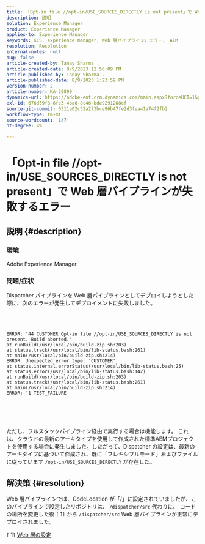 ```yaml
---
title: 「Opt-in file //opt-in/USE_SOURCES_DIRECTLY is not present」で Web 層パイプラインが失敗するエラー
description: 説明
solution: Experience Manager
product: Experience Manager
applies-to: Experience Manager
keywords: KCS, experience manager, Web 層パイプライン，エラー， AEM
resolution: Resolution
internal-notes: null
bug: false
article-created-by: Tanay Sharma .
article-created-date: 8/9/2023 12:56:09 PM
article-published-by: Tanay Sharma .
article-published-date: 8/9/2023 1:23:59 PM
version-number: 2
article-number: KA-20890
dynamics-url: https://adobe-ent.crm.dynamics.com/main.aspx?forceUCI=1&pagetype=entityrecord&etn=knowledgearticle&id=21e60317-b436-ee11-bdf4-6045bd006268
exl-id: 676d59f8-6fe3-4ba6-8c46-bde9291208cf
source-git-commit: 0311a02c52a273bce96b47fe2d3fea41a74f2fb2
workflow-type: tm+mt
source-wordcount: '147'
ht-degree: 4%

---
```


# 「Opt-in file //opt-in/USE_SOURCES_DIRECTLY is not present」で Web 層パイプラインが失敗するエラー

## 説明 {#description}


### 環境

Adobe Experience Manager



### 問題/症状

Dispatcher パイプラインを Web 層パイプラインとしてデプロイしようとした際に、次のエラーが発生してデプロイメントに失敗しました。
<br><br> <br><br>

```
ERROR: '44 CUSTOMER Opt-in file //opt-in/USE_SOURCES_DIRECTLY is not present. Build aborted.'
at runBuild(/usr/local/bin/build-zip.sh:203)
at status.track(/usr/local/bin/lib-status.bash:261)
at main(/usr/local/bin/build-zip.sh:214)
ERROR: Unexpected error type: 'CUSTOMER'
at status.internal.errorStatus(/usr/local/bin/lib-status.bash:25)
at status.error(/usr/local/bin/lib-status.bash:142)
at runBuild(/usr/local/bin/build-zip.sh:203)
at status.track(/usr/local/bin/lib-status.bash:261)
at main(/usr/local/bin/build-zip.sh:214)
ERROR: '1 TEST_FAILURE
```

<br><br> <br><br>
ただし、フルスタックパイプライン経由で実行する場合は機能します。
これは、クラウドの最新のアーキタイプを使用して作成された標準AEMプロジェクトを使用する場合に発生しました。したがって、Dispatcher の設定は、最新のアーキタイプに基づいて作成され、既に「フレキシブルモード」およびファイルに従っています `/opt-in/USE_SOURCES_DIRECTLY` が存在した。


## 解決策 {#resolution}


Web 層パイプラインでは、CodeLocation が「/」に設定されていましたが、このパイプラインで設定したリポジトリは、 `/dispatcher/src` 代わりに、
コードの場所を変更した後 `[` 1`]`  から `/dispatcher/src` Web 層パイプラインが正常にデプロイされました。

`[` 1`]`  [Web 層の設定](https://experienceleague.adobe.com/docs/experience-manager-cloud-service/content/implementing/using-cloud-manager/cicd-pipelines/configuring-production-pipelines.html#web-tier-config)
